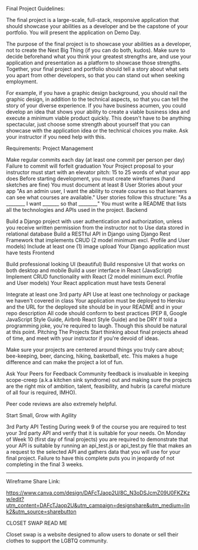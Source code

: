 Final Project Guidelines:

The final project is a large-scale, full-stack, responsive application that should showcase your abilities as a developer and be the capstone of your portfolio. You will present the application on Demo Day.

The purpose of the final project is to showcase your abilities as a developer, not to create the Next Big Thing (if you can do both, kudos). Make sure to decide beforehand what you think your greatest strengths are, and use your application and presentation as a platform to showcase those strengths. Together, your final project and portfolio should tell a story about what sets you apart from other developers, so that you can stand out when seeking employment.

For example, if you have a graphic design background, you should nail the graphic design, in addition to the technical aspects, so that you can tell the story of your diverse experience. If you have business acumen, you could develop an idea that shows your ability to create a viable business idea and execute a minimum viable product quickly. This doesn't have to be anything spectacular, just choose some strength about yourself that you can showcase with the application idea or the technical choices you make. Ask your instructor if you need help with this.

Requirements:
Project Management

Make regular commits each day (at least one commit per person per day)
Failure to commit will forfeit graduation
Your Project proposal to your instructor must start with an elevator pitch:
15 to 25 words of what your app does
Before starting development, you must create wireframes (hand sketches are fine)
You must document at least 8 User Stories about your app
"As an admin user, I want the ability to create courses so that learners can see what courses are available."
User stories follow this structure: "As a ________ I want _______ so that ________"
You must write a README that lists all the technologies and APIs used in the project.
Backend

Build a Django project with user authentication and authorization, unless you receive written permission from the instructor not to
Use data stored in relational database
Build a RESTful API in Django using Django Rest Framework that implements CRUD (2 model minimum excl. Profile and User models)
Include at least one (1) image upload
Your Django application must have tests
Frontend

Build professional looking UI (beautiful)
Build responsive UI that works on both desktop and mobile
Build a user interface in React (JavaScript)
Implement CRUD functionality with React (2 model minimum excl. Profile and User models)
Your React application must have tests
General

Integrate at least one 3rd party API
Use at least one technology or package we haven't covered in class
Your application must be deployed to Heroku and the URL for the deployed site should be in your README and in your repo description
All code should conform to best practices (PEP 8, Google JavaScript Style Guide, Airbnb React Style Guide) and be DRY
If told a programming joke, you're required to laugh. Though this should be natural at this point.
Pitching The Projects
Start thinking about final projects ahead of time, and meet with your instructor if you're devoid of ideas.

Make sure your projects are centered around things you truly care about; bee-keeping, beer, dancing, hiking, basketball, etc. This makes a huge difference and can make the project a lot of fun.

Ask Your Peers for Feedback
Community feedback is invaluable in keeping scope-creep (a.k.a kitchen sink syndrome) out and making sure the projects are the right mix of ambition, talent, feasibility, and hubris (a careful mixture of all four is required, IMHO).

Peer code reviews are also extremely helpful.

Start Small, Grow with Agility


3rd Party API Testing
During week 9 of the course you are required to test your 3rd party API and verify that it is suitable for your needs. On Monday of Week 10 (first day of final projects) you are required to demonstrate that your API is suitable by running an api_test.js or api_test.py file that makes an a request to the selected API and gathers data that you will use for your final project. Failure to have this complete puts you in jeopardy of not completing in the final 3 weeks.




***********************************************




Wireframe Share Link:

https://www.canva.com/design/DAFcTJaop2U/8C_N3oDSJcmZ09U0FKZKzw/edit?utm_content=DAFcTJaop2U&utm_campaign=designshare&utm_medium=link2&utm_source=sharebutton



CLOSET SWAP READ ME 


Closet swap is a website designed to allow users to donate or sell their clothes to support the LGBTQ community. 


    